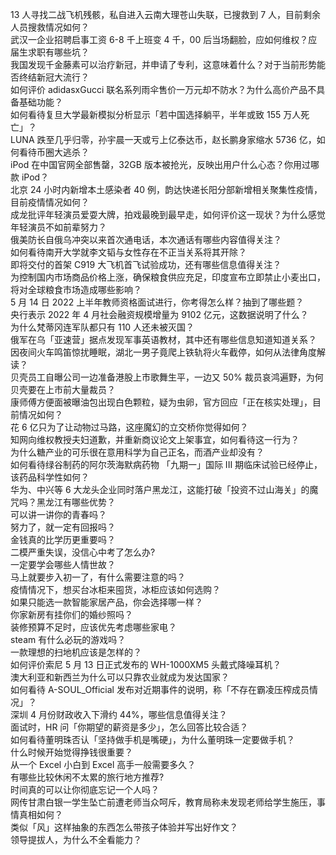 13 人寻找二战飞机残骸，私自进入云南大理苍山失联，已搜救到 7 人，目前剩余人员搜救情况如何？  
武汉一企业招聘启事工资 6-8 千上班变 4 千，00 后当场翻脸，应如何维权？应届生求职有哪些坑？  
我国发现千金藤素可以治疗新冠，并申请了专利，这意味着什么？对于当前形势能否终结新冠大流行？  
如何评价 adidasxGucci 联名系列雨伞售价一万元却不防水？为什么高价产品不具备基础功能？  
如何看待复旦大学最新模拟分析显示「若中国选择躺平，半年或致 155 万人死亡」？  
LUNA 跌至几乎归零，孙宇晨一天或亏上亿泰达币，赵长鹏身家缩水 5736 亿，如何看待币圈大逃杀？  
iPod 在中国官网全部售罄，32GB 版本被抢光，反映出用户什么心态？你用过哪款 iPod？  
北京 24 小时内新增本土感染者 40 例，韵达快递长阳分部新增相关聚集性疫情，目前疫情情况如何？  
成龙批评年轻演员爱耍大牌，拍戏最晚到最早走，如何评价这一现状？为什么感觉年轻演员不如前辈努力？  
俄美防长自俄乌冲突以来首次通电话，本次通话有哪些内容值得关注？  
如何看待南开大学就李文韬与女性存在不正当关系将其开除？  
即将交付的首架 C919 大飞机首飞试验成功，还有哪些信息值得关注？  
为控制国内市场商品价格上涨，确保粮食供应充足，印度宣布立即禁止小麦出口，将对全球粮食市场造成哪些影响？  
5 月 14 日 2022 上半年教师资格面试进行，你考得怎么样？抽到了哪些题？  
央行表示 2022 年 4 月社会融资规模增量为 9102 亿元，这数据说明了什么？  
为什么梵蒂冈连军队都只有 110 人还未被灭国？  
俄军在乌「亚速营」据点发现军事英语教材，其中还有哪些信息知道知道关系？  
因夜间火车鸣笛惊扰睡眠，湖北一男子竟爬上铁轨将火车截停，如何从法律角度解读？  
贝壳员工自曝公司一边准备港股上市歌舞生平，一边又 50% 裁员哀鸿遍野，为何贝壳要在上市前大量裁员？  
康师傅方便面被曝油包出现白色颗粒，疑为虫卵，官方回应「正在核实处理」，目前情况如何？  
花 6 亿只为了让动物过马路，这座魔幻的立交桥你觉得如何？  
知网向维权教授夫妇道歉，并重新商议论文上架事宜，如何看待这一行为？  
为什么糖产业的可乐很在意用科学为自己正名，而酒产业却没有？  
如何看待绿谷制药的阿尔茨海默病药物 「九期一」国际 III 期临床试验已经停止，该药品科学性如何？  
华为、中兴等 6 大龙头企业同时落户黑龙江，这能打破「投资不过山海关」的魔咒吗？黑龙江有哪些优势？  
可以讲一讲你的青春吗？  
努力了，就一定有回报吗？  
金钱真的比学历更重要吗？  
二模严重失误，没信心中考了怎么办?  
一定要学会哪些人情世故？  
马上就要步入初一了，有什么需要注意的吗？  
疫情情况下，想买台冰柜来囤货，冰柜应该如何选购？  
如果只能选一款智能家居产品，你会选择哪一样？  
你家新房有挂你们的婚纱照吗？  
装修预算不足时，应该优先考虑哪些家电？  
steam 有什么必玩的游戏吗？  
一款理想的扫地机应该是怎样的？  
如何评价索尼 5 月 13 日正式发布的 WH-1000XM5 头戴式降噪耳机？  
澳大利亚和新西兰为什么可以只靠农业就成为发达国家？  
如何看待 A-SOUL_Official 发布对近期事件的说明，称「不存在霸凌压榨成员情况」？  
深圳 4 月份财政收入下滑约 44%，哪些信息值得关注？  
面试时，HR 问「你期望的薪资是多少」，怎么回答比较合适？  
如何看待董明珠否认「坚持做手机是嘴硬」，为什么董明珠一定要做手机？  
什么时候开始觉得挣钱很重要？  
从一个 Excel 小白到 Excel 高手一般需要多久？  
有哪些比较休闲不太累的旅行地方推荐?  
时间真的可以让你彻底忘记一个人吗？  
网传甘肃白银一学生坠亡前遭老师当众呵斥，教育局称未发现老师给学生施压，事情真相如何？  
类似「风」这样抽象的东西怎么带孩子体验并写出好作文？  
领导提拔人，为什么不全看能力？  
